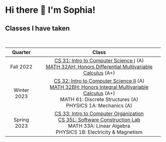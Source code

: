 # Hi there 👋 I'm Sophia!


<h2>Classes I have taken</h2>
<br>

|   Quarter   |                                                                    Class                                                                    |
| :---------: | :-----------------------------------------------------------------------------------------------------------------------------------------: |
| Fall 2022 | [CS 31: Intro to Computer Science I](https://github.com/sophiasharif/cs-31) (A) <br> [MATH 32AH: Honors Differential Multivariable Calculus](https://github.com/sophiasharif/honors-multivariable-calculus) (A+)
| Winter 2023 | [CS 32: Intro to Computer Science II](https://github.com/sophiasharif/cs-32) (A) <br> [MATH 32BH: Honors Integral Multivariable Calculus](https://github.com/sophiasharif/honors-multivariable-calculus) (A+) <br> MATH 61: Discrete Structures (A) <br> PHYSICS 1A: Mechanics (A)                   
|  Spring 2023  | [CS 33: Intro to Computer Organization](#) <br> [CS 35L: Software Construction Lab](#) <br> MATH 33A: Linear Algebra <br> PHYSICS 1B: Electricity & Magnetism                                            


